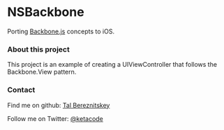 NSBackbone
==========

Porting [Backbone.js](http://backbonejs.org) concepts to iOS.

### About this project

This project is an example of creating a UIViewController that follows the Backbone.View pattern.

### Contact

Find me on github: [Tal Bereznitskey](http://github.com/berzniz)

Follow me on Twitter: [@ketacode](https://twitter.com/ketacode)
